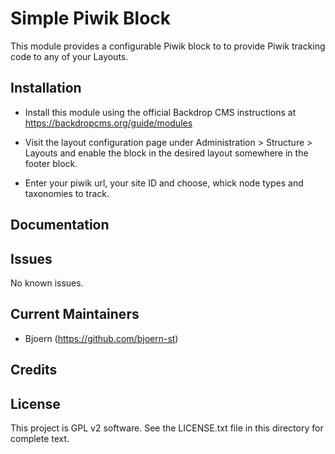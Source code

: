 Simple Piwik Block
==================

This module provides a configurable Piwik block to to provide Piwik tracking
code to any of your Layouts.


Installation
------------

- Install this module using the official Backdrop CMS instructions at
  https://backdropcms.org/guide/modules

- Visit the layout configuration page under Administration > Structure > Layouts
  and enable the block in the desired layout somewhere in the footer block.

- Enter your piwik url, your site ID and choose, whick node types and taxonomies
  to track.

Documentation
-------------


Issues
------

No known issues.

Current Maintainers
-------------------

- Bjoern (https://github.com/bjoern-st)

Credits
-------


License
-------

This project is GPL v2 software. See the LICENSE.txt file in this directory for
complete text.
